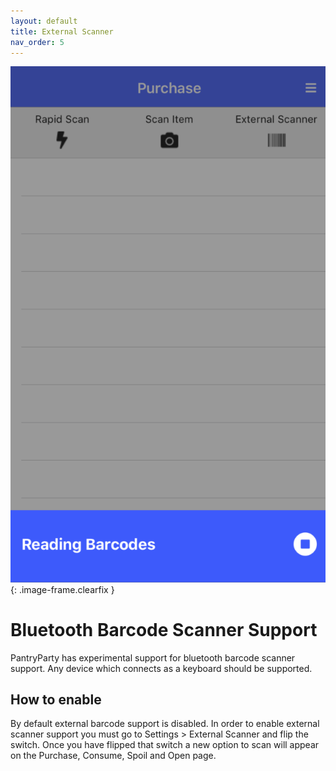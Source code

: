 ```yaml
---
layout: default
title: External Scanner
nav_order: 5
---
```


![External Scanner Support](./assets/external_scanner_option.png)
{: .image-frame.clearfix }
# Bluetooth Barcode Scanner Support
PantryParty has experimental support for bluetooth barcode scanner support. Any device which connects as a keyboard
should be supported.

## How to enable
By default external barcode support is disabled. In order to enable external scanner support you must go to
Settings > External Scanner and flip the switch. Once you have flipped that switch a new option to scan will appear on
the Purchase, Consume, Spoil and Open page.
